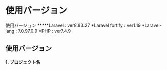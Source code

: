 # 使用バージョン
使用バージョン
*****Laravel : ver8.83.27
*Laravel fortify : ver1.19
*Laravel-lang : 7.0.97.0.9
*PHP : ver7.4.9

## 使用バージョン

#### 1. プロジェクト名
